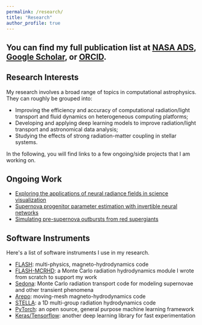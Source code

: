 ```yaml
---
permalink: /research/
title: "Research"
author_profile: true
---
```


## You can find my full publication list at [NASA ADS](https://ui.adsabs.harvard.edu/user/libraries/tbxiKajfTsSjDC7Ir7sZxA), [Google Scholar](https://scholar.google.com/citations?user=nGVc2BAAAAAJ&hl=en), or [ORCID](http://orcid.org/0000-0002-6543-2993).

## Research Interests 
My research involves a broad range of topics in computational astrophysics. They can roughly be grouped into:
- Improving the efficiency and accuracy of computational radiation/light transport and fluid dynamics on heterogeneous computing platforms;
- Developing and applying deep learning models to improve radiation/light transport and astronomical data analysis;
- Studying the effects of strong radiation-matter coupling in stellar systems.

In the following, you will find links to a few ongoing/side projects that I am working on.

## Ongoing Work
- [Exploring the applications of neural radiance fields in science visualization](https://bthtsang.github.io/nerf/)
- [Supernova progenitor parameter estimation with invertible neural networks](https://bthtsang.github.io/inn4iip/)
- [Simulating pre-supernova outbursts from red supergiants](https://bthtsang.github.io/rsg-outbursts/)

## Software Instruments
Here's a list of software instruments I use in my research. 
- [FLASH](https://flash.rochester.edu/site/): multi-physics, magneto-hydrodynamics code
- [FLASH-MCRHD](https://github.com/bthtsang/FLASH-MCRHD): a Monte Carlo radiation hydrodynamics module I wrote from scratch to support my work
- [Sedona](https://ui.adsabs.harvard.edu/abs/2006ApJ...651..366K/abstract): Monte Carlo radiation transport code for modeling supernovae and other transient phenomena
- [Arepo](https://arepo-code.org/about-arepo): moving-mesh magneto-hydrodynamics code
- [STELLA](http://www.ascl.net/1108.013): a 1D multi-group radiation hydrodynamics code
- [PyTorch](https://pytorch.org/): an open source, general purpose machine learning framework
- [Keras/Tensorflow](https://keras.io/about/): another deep learning library for fast experimentation
